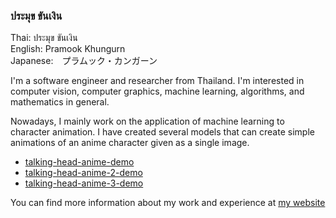 ### ประมุข ขันเงิน

Thai: ประมุข ขันเงิน<br>
English: Pramook Khungurn<br>
Japanese:　プラムック・カンガーン<br>

I'm a software engineer and researcher from Thailand. I'm interested in computer vision, computer graphics, machine learning, algorithms, and mathematics in general. 

Nowadays, I mainly work on the application of machine learning to character animation. I have created several models that can create simple animations of an anime character given as a single image.

* [talking-head-anime-demo](http://github.com/pkhungurn/talking-head-anime-demo)
* [talking-head-anime-2-demo](http://github.com/pkhungurn/talking-head-anime-2-demo)
* [talking-head-anime-3-demo](http://github.com/pkhungurn/talking-head-anime-3-demo)

You can find more information about my work and experience at [my website](http://pkhungurn.github.io/)
